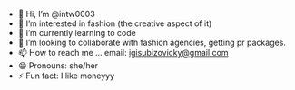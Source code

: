 - 👋 Hi, I’m @intw0003
- 👀 I’m interested in fashion (the creative aspect of it)
- 🌱 I’m currently learning to code
- 💞️ I’m looking to collaborate with fashion agencies, getting pr packages.
- 📫 How to reach me ... email: igisubizovicky@gmail.com
- 😄 Pronouns: she/her
- ⚡ Fun fact: I like moneyyy 

<!---
intw0003/intw0003 is a ✨ special ✨ repository because its `README.md` (this file) appears on your GitHub profile.
You can click the Preview link to take a look at your changes.
--->
